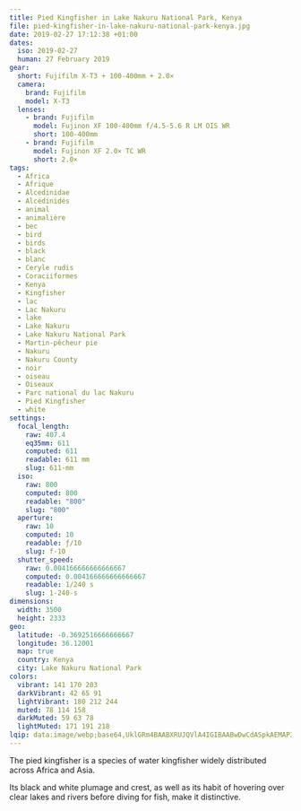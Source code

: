 ```yaml
---
title: Pied Kingfisher in Lake Nakuru National Park, Kenya
file: pied-kingfisher-in-lake-nakuru-national-park-kenya.jpg
date: 2019-02-27 17:12:38 +01:00
dates:
  iso: 2019-02-27
  human: 27 February 2019
gear:
  short: Fujifilm X-T3 + 100-400mm + 2.0×
  camera:
    brand: Fujifilm
    model: X-T3
  lenses:
    - brand: Fujifilm
      model: Fujinon XF 100-400mm f/4.5-5.6 R LM OIS WR
      short: 100-400mm
    - brand: Fujifilm
      model: Fujinon XF 2.0× TC WR
      short: 2.0×
tags:
  - Africa
  - Afrique
  - Alcedinidae
  - Alcédinidés
  - animal
  - animalière
  - bec
  - bird
  - birds
  - black
  - blanc
  - Ceryle rudis
  - Coraciiformes
  - Kenya
  - Kingfisher
  - lac
  - Lac Nakuru
  - lake
  - Lake Nakuru
  - Lake Nakuru National Park
  - Martin-pêcheur pie
  - Nakuru
  - Nakuru County
  - noir
  - oiseau
  - Oiseaux
  - Parc national du lac Nakuru
  - Pied Kingfisher
  - white
settings:
  focal_length:
    raw: 407.4
    eq35mm: 611
    computed: 611
    readable: 611 mm
    slug: 611-mm
  iso:
    raw: 800
    computed: 800
    readable: "800"
    slug: "800"
  aperture:
    raw: 10
    computed: 10
    readable: ƒ/10
    slug: f-10
  shutter_speed:
    raw: 0.004166666666666667
    computed: 0.004166666666666667
    readable: 1/240 s
    slug: 1-240-s
dimensions:
  width: 3500
  height: 2333
geo:
  latitude: -0.3692516666666667
  longitude: 36.12001
  map: true
  country: Kenya
  city: Lake Nakuru National Park
colors:
  vibrant: 141 170 203
  darkVibrant: 42 65 91
  lightVibrant: 180 212 244
  muted: 78 114 158
  darkMuted: 59 63 78
  lightMuted: 171 191 218
lqip: data:image/webp;base64,UklGRm4BAABXRUJQVlA4IGIBAABwDwCdASpkAEMAP3Gex1k0qyilMzPcApAuCWUA1BQ+fizsTFgEP9fUdBZmi1qUveLgM+0y8id+fD53/djTpTwRGlOHO41owyEW9F0rEqG1SDfTSKxgzEG63TdaNfiaF4RERlEN0Nk7ArgavltFFORa4jkXmwwP82QwOqwRSPZHJ70hfiAA/umt9snel+Iu5yFH2s7SqEJ9vuE84LzjiZ7nRxV3qlcC3z7PHQbSOGiLO0hJRxKXqqrjsYkddo7O6L0iIiQrcRwKcIBCTDOnc6GgBJ2ZvvnsNjqcKL6Owi2P85JY6hxIjwidD9My8EGxD0BbBJ/5xOsN5LXc/SmlSRFMaOqHUGXw13PLXJ8UCJUrOBDeN+vvvRbbZMq0B1UIzbq5oTb7tUh1qGtKl4ech2+qM9HiqCYViluFLLcWW9AGCDnBwPEnLVoHUP2xKsrBu/nRfA11VTBgMkaNaEhq9aQcQAA=
---
```


The pied kingfisher is a species of water kingfisher widely distributed across Africa and Asia.

Its black and white plumage and crest, as well as its habit of hovering over clear lakes and rivers before diving for fish, make it distinctive.
